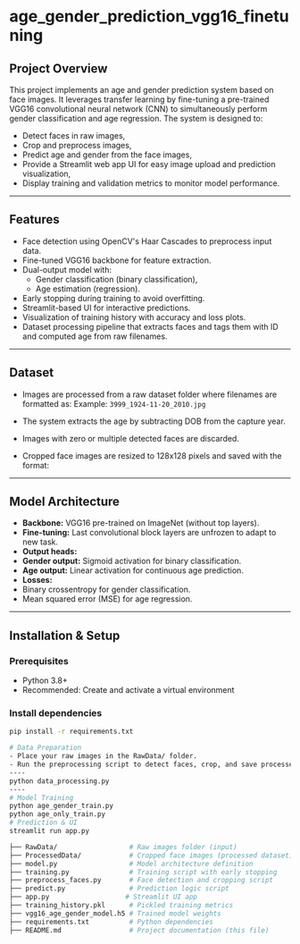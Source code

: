 # age_gender_prediction_vgg16_finetuning

## Project Overview

This project implements an age and gender prediction system based on face images. It leverages transfer learning by fine-tuning a pre-trained VGG16 convolutional neural network (CNN) to simultaneously perform gender classification and age regression. The system is designed to:

- Detect faces in raw images,
- Crop and preprocess images,
- Predict age and gender from the face images,
- Provide a Streamlit web app UI for easy image upload and prediction visualization,
- Display training and validation metrics to monitor model performance.

---

## Features

- Face detection using OpenCV's Haar Cascades to preprocess input data.
- Fine-tuned VGG16 backbone for feature extraction.
- Dual-output model with:
  - Gender classification (binary classification),
  - Age estimation (regression).
- Early stopping during training to avoid overfitting.
- Streamlit-based UI for interactive predictions.
- Visualization of training history with accuracy and loss plots.
- Dataset processing pipeline that extracts faces and tags them with ID and computed age from raw filenames.

---

## Dataset

- Images are processed from a raw dataset folder where filenames are formatted as:
Example: `3999_1924-11-20_2010.jpg`

- The system extracts the age by subtracting DOB from the capture year.
- Images with zero or multiple detected faces are discarded.
- Cropped face images are resized to 128x128 pixels and saved with the format:

---

## Model Architecture

- **Backbone:** VGG16 pre-trained on ImageNet (without top layers).
- **Fine-tuning:** Last convolutional block layers are unfrozen to adapt to new task.
- **Output heads:**
- **Gender output:** Sigmoid activation for binary classification.
- **Age output:** Linear activation for continuous age prediction.
- **Losses:**
- Binary crossentropy for gender classification.
- Mean squared error (MSE) for age regression.

---

## Installation & Setup

### Prerequisites

- Python 3.8+
- Recommended: Create and activate a virtual environment

### Install dependencies

```bash
pip install -r requirements.txt

# Data Preparation
- Place your raw images in the RawData/ folder.
- Run the preprocessing script to detect faces, crop, and save processed images
----
python data_processing.py
----
# Model Training
python age_gender_train.py
python age_only_train.py
# Prediction & UI
streamlit run app.py

├── RawData/                  # Raw images folder (input)
├── ProcessedData/            # Cropped face images (processed dataset)
├── model.py                  # Model architecture definition
├── training.py               # Training script with early stopping
├── preprocess_faces.py       # Face detection and cropping script
├── predict.py                # Prediction logic script
├── app.py                   # Streamlit UI app
├── training_history.pkl      # Pickled training metrics
├── vgg16_age_gender_model.h5 # Trained model weights
├── requirements.txt          # Python dependencies
├── README.md                 # Project documentation (this file)



